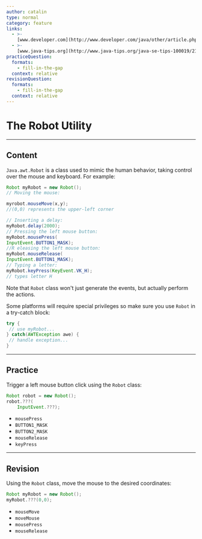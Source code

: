 ```yaml
---
author: catalin
type: normal
category: feature
links:
  - >-
    [www.developer.com](http://www.developer.com/java/other/article.php/2212401/Introduction-to-the-Java-Robot-Class-in-Java.htm){website}
  - >-
    [www.java-tips.org](http://www.java-tips.org/java-se-tips-100019/21-java-awt/1758-how-to-use-robot-class-in-java.html){website}
practiceQuestion:
  formats:
    - fill-in-the-gap
  context: relative
revisionQuestion:
  formats:
    - fill-in-the-gap
  context: relative
---
```


# The Robot Utility


---

## Content

`Java.awt.Robot` is a class used to mimic the human behavior, taking control over the mouse and keyboard. For example:

```java
Robot myRobot = new Robot();
// Moving the mouse:

myrobot.mouseMove(x,y);
//(0,0) represents the upper-left corner

// Inserting a delay:
myRobot.delay(2000);
// Pressing the left mouse button:
myRobot.mousePress(
InputEvent.BUTTON1_MASK);
//R eleasing the left mouse button:
myRobot.mouseRelease(
InputEvent.BUTTON1_MASK);
// Typing a letter:
myRobot.keyPress(KeyEvent.VK_H);
// types letter H
```

Note that `Robot` class won't just generate the events, but actually perform the actions.

Some platforms will require special privileges so make sure you use `Robot` in a try-catch block:

```java
try {
 // use myRobot...
} catch(AWTException awe) {
 // handle exception...
}
```


---

## Practice

Trigger a left mouse button click using the `Robot` class:

```java
Robot robot = new Robot();
robot.???(
    InputEvent.???);
```

- `mousePress`
- `BUTTON1_MASK`
- `BUTTON2_MASK`
- `mouseRelease`
- `keyPress`


---

## Revision

Using the `Robot` class, move the mouse to the desired coordinates:

```java
Robot myRobot = new Robot();
myRobot.???(0,0);
```

- `mouseMove`
- `moveMouse`
- `mousePress`
- `mouseRelease`
